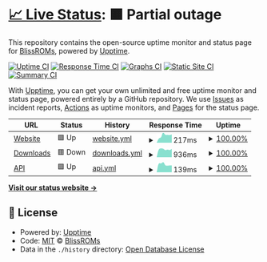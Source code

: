# [📈 Live Status](https://status.blissroms.org): <!--live status--> **🟧 Partial outage**

This repository contains the open-source uptime monitor and status page for [BlissROMs](https://blissroms.org), powered by [Upptime](https://github.com/upptime/upptime).

[![Uptime CI](https://github.com/BlissRoms/statuspage/workflows/Uptime%20CI/badge.svg)](https://github.com/BlissRoms/statuspage/actions?query=workflow%3A%22Uptime+CI%22)
[![Response Time CI](https://github.com/BlissRoms/statuspage/workflows/Response%20Time%20CI/badge.svg)](https://github.com/BlissRoms/statuspage/actions?query=workflow%3A%22Response+Time+CI%22)
[![Graphs CI](https://github.com/BlissRoms/statuspage/workflows/Graphs%20CI/badge.svg)](https://github.com/BlissRoms/statuspage/actions?query=workflow%3A%22Graphs+CI%22)
[![Static Site CI](https://github.com/BlissRoms/statuspage/workflows/Static%20Site%20CI/badge.svg)](https://github.com/BlissRoms/statuspage/actions?query=workflow%3A%22Static+Site+CI%22)
[![Summary CI](https://github.com/BlissRoms/statuspage/workflows/Summary%20CI/badge.svg)](https://github.com/BlissRoms/statuspage/actions?query=workflow%3A%22Summary+CI%22)

With [Upptime](https://upptime.js.org), you can get your own unlimited and free uptime monitor and status page, powered entirely by a GitHub repository. We use [Issues](https://github.com/BlissRoms/statuspage/issues) as incident reports, [Actions](https://github.com/BlissRoms/statuspage/actions) as uptime monitors, and [Pages](https://status.blissroms.org) for the status page.

<!--start: status pages-->
<!-- This summary is generated by Upptime (https://github.com/upptime/upptime) -->
<!-- Do not edit this manually, your changes will be overwritten -->
<!-- prettier-ignore -->
| URL | Status | History | Response Time | Uptime |
| --- | ------ | ------- | ------------- | ------ |
| <img alt="" src="https://icons.duckduckgo.com/ip3/blissroms.org.ico" height="13"> [Website](https://blissroms.org) | 🟩 Up | [website.yml](https://github.com/BlissRoms/statuspage/commits/HEAD/history/website.yml) | <details><summary><img alt="Response time graph" src="./graphs/website/response-time-week.png" height="20"> 217ms</summary><br><a href="https://status.blissroms.org/history/website"><img alt="Response time 204" src="https://img.shields.io/endpoint?url=https%3A%2F%2Fraw.githubusercontent.com%2FBlissRoms%2Fstatuspage%2FHEAD%2Fapi%2Fwebsite%2Fresponse-time.json"></a><br><a href="https://status.blissroms.org/history/website"><img alt="24-hour response time 246" src="https://img.shields.io/endpoint?url=https%3A%2F%2Fraw.githubusercontent.com%2FBlissRoms%2Fstatuspage%2FHEAD%2Fapi%2Fwebsite%2Fresponse-time-day.json"></a><br><a href="https://status.blissroms.org/history/website"><img alt="7-day response time 217" src="https://img.shields.io/endpoint?url=https%3A%2F%2Fraw.githubusercontent.com%2FBlissRoms%2Fstatuspage%2FHEAD%2Fapi%2Fwebsite%2Fresponse-time-week.json"></a><br><a href="https://status.blissroms.org/history/website"><img alt="30-day response time 186" src="https://img.shields.io/endpoint?url=https%3A%2F%2Fraw.githubusercontent.com%2FBlissRoms%2Fstatuspage%2FHEAD%2Fapi%2Fwebsite%2Fresponse-time-month.json"></a><br><a href="https://status.blissroms.org/history/website"><img alt="1-year response time 204" src="https://img.shields.io/endpoint?url=https%3A%2F%2Fraw.githubusercontent.com%2FBlissRoms%2Fstatuspage%2FHEAD%2Fapi%2Fwebsite%2Fresponse-time-year.json"></a></details> | <details><summary><a href="https://status.blissroms.org/history/website">100.00%</a></summary><a href="https://status.blissroms.org/history/website"><img alt="All-time uptime 100.00%" src="https://img.shields.io/endpoint?url=https%3A%2F%2Fraw.githubusercontent.com%2FBlissRoms%2Fstatuspage%2FHEAD%2Fapi%2Fwebsite%2Fuptime.json"></a><br><a href="https://status.blissroms.org/history/website"><img alt="24-hour uptime 100.00%" src="https://img.shields.io/endpoint?url=https%3A%2F%2Fraw.githubusercontent.com%2FBlissRoms%2Fstatuspage%2FHEAD%2Fapi%2Fwebsite%2Fuptime-day.json"></a><br><a href="https://status.blissroms.org/history/website"><img alt="7-day uptime 100.00%" src="https://img.shields.io/endpoint?url=https%3A%2F%2Fraw.githubusercontent.com%2FBlissRoms%2Fstatuspage%2FHEAD%2Fapi%2Fwebsite%2Fuptime-week.json"></a><br><a href="https://status.blissroms.org/history/website"><img alt="30-day uptime 100.00%" src="https://img.shields.io/endpoint?url=https%3A%2F%2Fraw.githubusercontent.com%2FBlissRoms%2Fstatuspage%2FHEAD%2Fapi%2Fwebsite%2Fuptime-month.json"></a><br><a href="https://status.blissroms.org/history/website"><img alt="1-year uptime 100.00%" src="https://img.shields.io/endpoint?url=https%3A%2F%2Fraw.githubusercontent.com%2FBlissRoms%2Fstatuspage%2FHEAD%2Fapi%2Fwebsite%2Fuptime-year.json"></a></details>
| <img alt="" src="https://icons.duckduckgo.com/ip3/downloads.blissroms.org.ico" height="13"> [Downloads](https://downloads.blissroms.org) | 🟥 Down | [downloads.yml](https://github.com/BlissRoms/statuspage/commits/HEAD/history/downloads.yml) | <details><summary><img alt="Response time graph" src="./graphs/downloads/response-time-week.png" height="20"> 936ms</summary><br><a href="https://status.blissroms.org/history/downloads"><img alt="Response time 922" src="https://img.shields.io/endpoint?url=https%3A%2F%2Fraw.githubusercontent.com%2FBlissRoms%2Fstatuspage%2FHEAD%2Fapi%2Fdownloads%2Fresponse-time.json"></a><br><a href="https://status.blissroms.org/history/downloads"><img alt="24-hour response time 983" src="https://img.shields.io/endpoint?url=https%3A%2F%2Fraw.githubusercontent.com%2FBlissRoms%2Fstatuspage%2FHEAD%2Fapi%2Fdownloads%2Fresponse-time-day.json"></a><br><a href="https://status.blissroms.org/history/downloads"><img alt="7-day response time 936" src="https://img.shields.io/endpoint?url=https%3A%2F%2Fraw.githubusercontent.com%2FBlissRoms%2Fstatuspage%2FHEAD%2Fapi%2Fdownloads%2Fresponse-time-week.json"></a><br><a href="https://status.blissroms.org/history/downloads"><img alt="30-day response time 970" src="https://img.shields.io/endpoint?url=https%3A%2F%2Fraw.githubusercontent.com%2FBlissRoms%2Fstatuspage%2FHEAD%2Fapi%2Fdownloads%2Fresponse-time-month.json"></a><br><a href="https://status.blissroms.org/history/downloads"><img alt="1-year response time 922" src="https://img.shields.io/endpoint?url=https%3A%2F%2Fraw.githubusercontent.com%2FBlissRoms%2Fstatuspage%2FHEAD%2Fapi%2Fdownloads%2Fresponse-time-year.json"></a></details> | <details><summary><a href="https://status.blissroms.org/history/downloads">100.00%</a></summary><a href="https://status.blissroms.org/history/downloads"><img alt="All-time uptime 99.92%" src="https://img.shields.io/endpoint?url=https%3A%2F%2Fraw.githubusercontent.com%2FBlissRoms%2Fstatuspage%2FHEAD%2Fapi%2Fdownloads%2Fuptime.json"></a><br><a href="https://status.blissroms.org/history/downloads"><img alt="24-hour uptime 99.98%" src="https://img.shields.io/endpoint?url=https%3A%2F%2Fraw.githubusercontent.com%2FBlissRoms%2Fstatuspage%2FHEAD%2Fapi%2Fdownloads%2Fuptime-day.json"></a><br><a href="https://status.blissroms.org/history/downloads"><img alt="7-day uptime 100.00%" src="https://img.shields.io/endpoint?url=https%3A%2F%2Fraw.githubusercontent.com%2FBlissRoms%2Fstatuspage%2FHEAD%2Fapi%2Fdownloads%2Fuptime-week.json"></a><br><a href="https://status.blissroms.org/history/downloads"><img alt="30-day uptime 99.93%" src="https://img.shields.io/endpoint?url=https%3A%2F%2Fraw.githubusercontent.com%2FBlissRoms%2Fstatuspage%2FHEAD%2Fapi%2Fdownloads%2Fuptime-month.json"></a><br><a href="https://status.blissroms.org/history/downloads"><img alt="1-year uptime 99.92%" src="https://img.shields.io/endpoint?url=https%3A%2F%2Fraw.githubusercontent.com%2FBlissRoms%2Fstatuspage%2FHEAD%2Fapi%2Fdownloads%2Fuptime-year.json"></a></details>
| <img alt="" src="https://icons.duckduckgo.com/ip3/downloads.blissroms.org.ico" height="13"> [API](https://downloads.blissroms.org/api/) | 🟩 Up | [api.yml](https://github.com/BlissRoms/statuspage/commits/HEAD/history/api.yml) | <details><summary><img alt="Response time graph" src="./graphs/api/response-time-week.png" height="20"> 139ms</summary><br><a href="https://status.blissroms.org/history/api"><img alt="Response time 171" src="https://img.shields.io/endpoint?url=https%3A%2F%2Fraw.githubusercontent.com%2FBlissRoms%2Fstatuspage%2FHEAD%2Fapi%2Fapi%2Fresponse-time.json"></a><br><a href="https://status.blissroms.org/history/api"><img alt="24-hour response time 121" src="https://img.shields.io/endpoint?url=https%3A%2F%2Fraw.githubusercontent.com%2FBlissRoms%2Fstatuspage%2FHEAD%2Fapi%2Fapi%2Fresponse-time-day.json"></a><br><a href="https://status.blissroms.org/history/api"><img alt="7-day response time 139" src="https://img.shields.io/endpoint?url=https%3A%2F%2Fraw.githubusercontent.com%2FBlissRoms%2Fstatuspage%2FHEAD%2Fapi%2Fapi%2Fresponse-time-week.json"></a><br><a href="https://status.blissroms.org/history/api"><img alt="30-day response time 150" src="https://img.shields.io/endpoint?url=https%3A%2F%2Fraw.githubusercontent.com%2FBlissRoms%2Fstatuspage%2FHEAD%2Fapi%2Fapi%2Fresponse-time-month.json"></a><br><a href="https://status.blissroms.org/history/api"><img alt="1-year response time 171" src="https://img.shields.io/endpoint?url=https%3A%2F%2Fraw.githubusercontent.com%2FBlissRoms%2Fstatuspage%2FHEAD%2Fapi%2Fapi%2Fresponse-time-year.json"></a></details> | <details><summary><a href="https://status.blissroms.org/history/api">100.00%</a></summary><a href="https://status.blissroms.org/history/api"><img alt="All-time uptime 99.93%" src="https://img.shields.io/endpoint?url=https%3A%2F%2Fraw.githubusercontent.com%2FBlissRoms%2Fstatuspage%2FHEAD%2Fapi%2Fapi%2Fuptime.json"></a><br><a href="https://status.blissroms.org/history/api"><img alt="24-hour uptime 100.00%" src="https://img.shields.io/endpoint?url=https%3A%2F%2Fraw.githubusercontent.com%2FBlissRoms%2Fstatuspage%2FHEAD%2Fapi%2Fapi%2Fuptime-day.json"></a><br><a href="https://status.blissroms.org/history/api"><img alt="7-day uptime 100.00%" src="https://img.shields.io/endpoint?url=https%3A%2F%2Fraw.githubusercontent.com%2FBlissRoms%2Fstatuspage%2FHEAD%2Fapi%2Fapi%2Fuptime-week.json"></a><br><a href="https://status.blissroms.org/history/api"><img alt="30-day uptime 100.00%" src="https://img.shields.io/endpoint?url=https%3A%2F%2Fraw.githubusercontent.com%2FBlissRoms%2Fstatuspage%2FHEAD%2Fapi%2Fapi%2Fuptime-month.json"></a><br><a href="https://status.blissroms.org/history/api"><img alt="1-year uptime 99.93%" src="https://img.shields.io/endpoint?url=https%3A%2F%2Fraw.githubusercontent.com%2FBlissRoms%2Fstatuspage%2FHEAD%2Fapi%2Fapi%2Fuptime-year.json"></a></details>

<!--end: status pages-->

[**Visit our status website →**](https://status.blissroms.org)

## 📄 License

- Powered by: [Upptime](https://github.com/upptime/upptime)
- Code: [MIT](./LICENSE) © [BlissROMs](https://blissroms.org)
- Data in the `./history` directory: [Open Database License](https://opendatacommons.org/licenses/odbl/1-0/)

